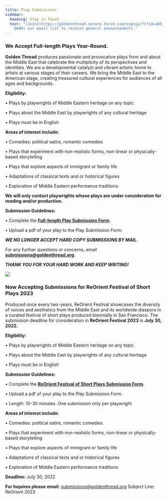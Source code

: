 ```yaml
---
title: Play Submissions
sidebar:
  heading: Stay in Touch
  text: "[Join](https://goldenthread.secure.force.com/signup/?cfid=a05j000000Lsdh\
    QAAR) our email list to receive general announcements."
---
```

### We Accept Full-length Plays Year-Round.

**Golden Thread** produces passionate and provocative plays from and about the Middle East that celebrate the multiplicity of its perspectives and identities. We are a developmental catalyst and vibrant artistic home to artists at various stages of their careers. We bring the Middle East to the American stage, creating treasured cultural experiences for audiences of all ages and backgrounds.

**Eligibility:**

• Plays by playwrights of Middle Eastern heritage on any topic

• Plays about the Middle East by playwrights of any cultural heritage

• Plays must be in English

**Areas of interest include:**

• Comedies: political satire, romantic comedies

• Plays that experiment with non-realistic forms, non-linear or physically-based storytelling

• Plays that explore aspects of immigrant or family life

• Adaptations of classical texts and or historical figures

• Exploration of Middle Eastern performance traditions

**We will only contact playwrights whose plays are under consideration for reading and/or production.**

**Submission Guidelines:**

• Complete the **[Full-length Play Submission Form](https://docs.google.com/forms/d/1Ua9S_ZfcK_dIM6Bh3rJ4tf7wWjEyMgTF9aCVbl5co_Q/edit).**

• Upload a pdf of your play to the Play Submission Form.

***WE NO LONGER ACCEPT HARD COPY SUBMISSIONS BY MAIL.***

For any further questions or concerns, email **submissions@goldenthread.org.**

***THANK YOU FOR YOUR HARD WORK AND KEEP WRITING!***

![](https://ucarecdn.com/f5278e9a-140a-455a-914a-818fc36aff5b/)

### **Now Accepting Submissions for ReOrient Festival of Short Plays 2023**

Produced once every two-years, ReOrient Festival showcases the diversity of voices and aesthetics from the Middle East and its worldwide diaspora in a curated festival of short plays produced biennially in San Francisco. The submission deadline for consideration in **ReOrient Festival 2023** is **July 30, 2022.**

**Eligibility:**

• Plays by playwrights of Middle Eastern heritage on any topic

• Plays about the Middle East by playwrights of any cultural heritage

• Plays must be in English

**Submission Guidelines:**

• Complete the **[ReOrient Festival of Short Plays Submission Form](https://forms.gle/TKEbqE1A3FaUuxVd6).**

• Upload a pdf of your play to the Play Submission Form.

• Length: 10-30 minutes. One submission only per playwright 

**Areas of interest include:**

• Comedies: political satire, romantic comedies

• Plays that experiment with non-realistic forms, non-linear or physically-based storytelling

• Plays that explore aspects of immigrant or family life

• Adaptations of classical texts and or historical figures

• Exploration of Middle Eastern performance traditions

**Deadline:** July 30, 2022 

**For Inquires please email:**
submissions@goldenthread.org
Subject Line: ReOrient 2023